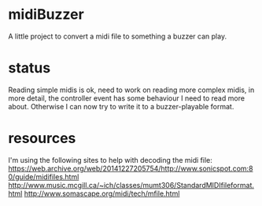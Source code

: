 # midiBuzzer

A little project to convert a midi file to something a buzzer can play.

# status

Reading simple midis is ok, need to work on reading more complex midis, in more detail, the controller event has some behaviour I need to read more about. Otherwise I can now try to write it to a buzzer-playable format.

# resources

I'm using the following sites to help with decoding the midi file:
https://web.archive.org/web/20141227205754/http://www.sonicspot.com:80/guide/midifiles.html
http://www.music.mcgill.ca/~ich/classes/mumt306/StandardMIDIfileformat.html
http://www.somascape.org/midi/tech/mfile.html
